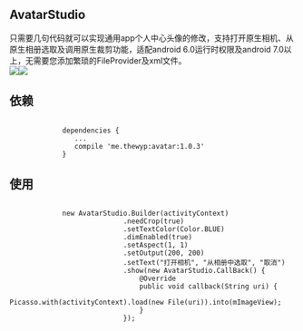 ## AvatarStudio
只需要几句代码就可以实现通用app个人中心头像的修改，支持打开原生相机、从原生相册选取及调用原生裁剪功能，适配android 6.0运行时权限及android 7.0以上，无需要您添加繁琐的FileProvider及xml文件。<br/>
![](https://github.com/thewyp/AvatarStudio/blob/master/preview/pre1.jpg)![](https://github.com/thewyp/AvatarStudio/blob/master/preview/pre2.jpg)
## 依赖
<pre><code>
             dependencies {
                ...
                compile 'me.thewyp:avatar:1.0.3'
             }
</code></pre>

## 使用
 <pre><code>
             new AvatarStudio.Builder(activityContext)
                            .needCrop(true)
                            .setTextColor(Color.BLUE)
                            .dimEnabled(true)
                            .setAspect(1, 1)
                            .setOutput(200, 200)
                            .setText("打开相机", "从相册中选取", "取消")
                            .show(new AvatarStudio.CallBack() {
                                @Override
                                public void callback(String uri) {
                                     Picasso.with(activityContext).load(new File(uri)).into(mImageView);
                                }
                            });
</code></pre>
